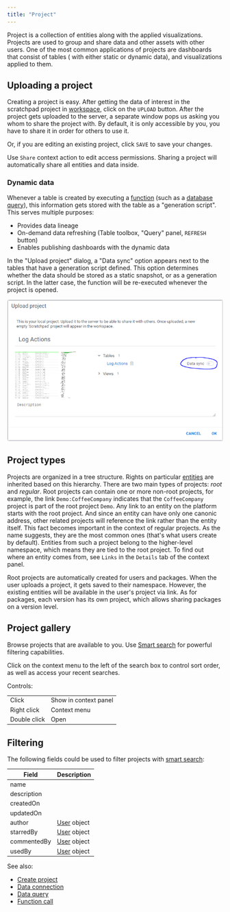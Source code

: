 ```yaml
---
title: "Project"
---
```


Project is a collection of entities along with the applied visualizations. Projects are used to group and share data and
other assets with other users. One of the most common applications of projects are dashboards that consist of tables (
with either static or dynamic data), and visualizations applied to them.

## Uploading a project

Creating a project is easy. After getting the data of interest in the scratchpad project in [workspace](workspace.md),
click on the `UPLOAD` button. After the project gets uploaded to the server, a separate window pops us asking you whom
to share the project with. By default, it is only accessible by you, you have to share it in order for others to use it.

Or, if you are editing an existing project, click `SAVE` to save your changes.

Use `Share` context action to edit access permissions. Sharing a project will automatically share all entities and data
inside.

### Dynamic data

Whenever a table is created by executing a [function](../datagrok/functions/functions.md)
(such as a [database query](../access/data-query.md)), this information gets stored with the table as a "generation
script". This serves multiple purposes:

* Provides data lineage
* On-demand data refreshing (Table toolbox, "Query" panel, `REFRESH` button)
* Enables publishing dashboards with the dynamic data

In the "Upload project" dialog, a "Data sync" option appears next to the tables that have a generation script defined.
This option determines whether the data should be stored as a static snapshot, or as a generation script. In the latter
case, the function will be re-executed whenever the project is opened.

![project-upload-data-sync](project-upload-data-sync.png)

## Project types

Projects are organized in a tree structure. Rights on particular [entities](objects.md) are inherited based on this
hierarchy. There are two main types of projects: _root_ and _regular_. Root projects can contain one or more non-root
projects, for example, the link `Demo:CoffeeCompany`
indicates that the `CoffeeCompany` project is part of the root project `Demo`. Any link to an entity on the platform
starts with the root project. And since an entity can have only one canonic address, other related projects will
reference the link rather than the entity itself. This fact becomes important in the context of regular projects. As the
name suggests, they are the most common ones
(that's what users create by default). Entities from such a project belong to the higher-level namespace, which means
they are tied to the root project. To find out where an entity comes from, see `Links` in the `Details` tab of the
context panel.

Root projects are automatically created for users and packages. When the user uploads a project, it gets saved to their
namespace. However, the existing entities will be available in the user's project via link. As for packages, each
version has its own project, which allows sharing packages on a version level.

## Project gallery

Browse projects that are available to you. Use [Smart search](smart-search.md) for powerful filtering capabilities.

Click on the context menu to the left of the search box to control sort order, as well as access your recent searches.

Controls:

|              |                        |
|--------------|------------------------|
| Click        | Show in context panel |
| Right click  | Context menu           |
| Double click | Open                   |

## Filtering

The following fields could be used to filter projects with [smart search](smart-search.md):

| Field        | Description                                 |
|--------------|---------------------------------------------|
| name         |                                             |
| description  |                                             |
| createdOn    |                                             |
| updatedOn    |                                             |
| author       | [User](../govern/user.md) object            |
| starredBy    | [User](../govern/user.md) object            |
| commentedBy  | [User](../govern/user.md) object            |
| usedBy       | [User](../govern/user.md) object            |

See also:

* [Create project](create-project.md)
* [Data connection](../access/data-connection.md)
* [Data query](../access/data-query.md)
* [Function call](functions/function-call.md)
